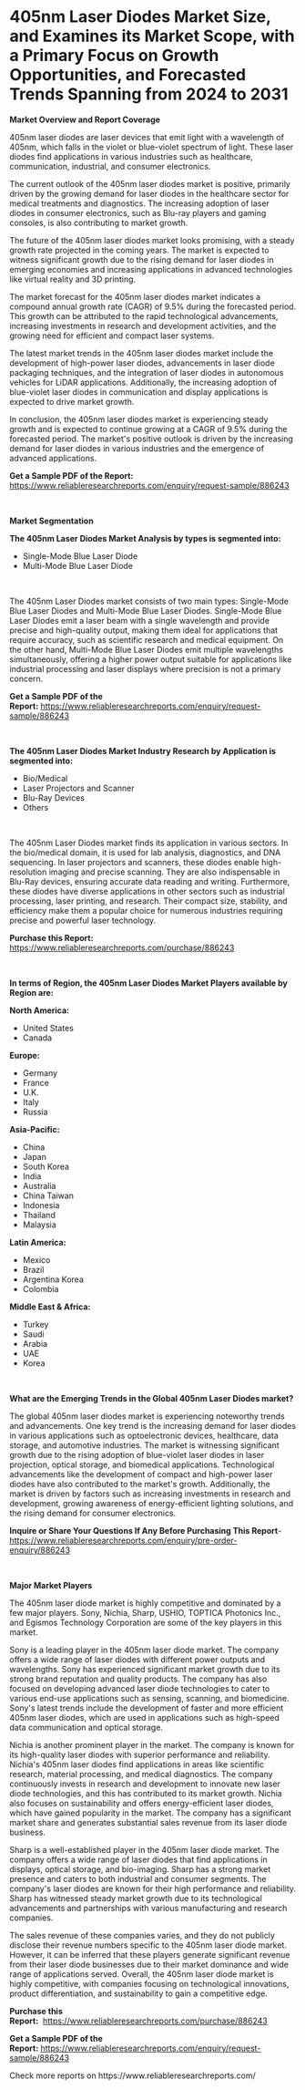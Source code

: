 <p><h1>405nm Laser Diodes Market Size, and Examines its Market Scope, with a Primary Focus on Growth Opportunities, and Forecasted Trends Spanning from 2024 to 2031</h1></p><p><strong>Market Overview and Report Coverage</strong></p>
<p><p>405nm laser diodes are laser devices that emit light with a wavelength of 405nm, which falls in the violet or blue-violet spectrum of light. These laser diodes find applications in various industries such as healthcare, communication, industrial, and consumer electronics.</p><p>The current outlook of the 405nm laser diodes market is positive, primarily driven by the growing demand for laser diodes in the healthcare sector for medical treatments and diagnostics. The increasing adoption of laser diodes in consumer electronics, such as Blu-ray players and gaming consoles, is also contributing to market growth.</p><p>The future of the 405nm laser diodes market looks promising, with a steady growth rate projected in the coming years. The market is expected to witness significant growth due to the rising demand for laser diodes in emerging economies and increasing applications in advanced technologies like virtual reality and 3D printing.</p><p>The market forecast for the 405nm laser diodes market indicates a compound annual growth rate (CAGR) of 9.5% during the forecasted period. This growth can be attributed to the rapid technological advancements, increasing investments in research and development activities, and the growing need for efficient and compact laser systems.</p><p>The latest market trends in the 405nm laser diodes market include the development of high-power laser diodes, advancements in laser diode packaging techniques, and the integration of laser diodes in autonomous vehicles for LiDAR applications. Additionally, the increasing adoption of blue-violet laser diodes in communication and display applications is expected to drive market growth.</p><p>In conclusion, the 405nm laser diodes market is experiencing steady growth and is expected to continue growing at a CAGR of 9.5% during the forecasted period. The market's positive outlook is driven by the increasing demand for laser diodes in various industries and the emergence of advanced applications.</p></p>
<p><strong>Get a Sample PDF of the Report:</strong> <a href="https://www.reliableresearchreports.com/enquiry/request-sample/886243">https://www.reliableresearchreports.com/enquiry/request-sample/886243</a></p>
<p>&nbsp;</p>
<p><strong>Market Segmentation</strong></p>
<p><strong>The 405nm Laser Diodes Market Analysis by types is segmented into:</strong></p>
<p><ul><li>Single-Mode Blue Laser Diode</li><li>Multi-Mode Blue Laser Diode</li></ul></p>
<p>&nbsp;</p>
<p><p>The 405nm Laser Diodes market consists of two main types: Single-Mode Blue Laser Diodes and Multi-Mode Blue Laser Diodes. Single-Mode Blue Laser Diodes emit a laser beam with a single wavelength and provide precise and high-quality output, making them ideal for applications that require accuracy, such as scientific research and medical equipment. On the other hand, Multi-Mode Blue Laser Diodes emit multiple wavelengths simultaneously, offering a higher power output suitable for applications like industrial processing and laser displays where precision is not a primary concern.</p></p>
<p><strong>Get a Sample PDF of the Report:</strong>&nbsp;<a href="https://www.reliableresearchreports.com/enquiry/request-sample/886243">https://www.reliableresearchreports.com/enquiry/request-sample/886243</a></p>
<p>&nbsp;</p>
<p><strong>The 405nm Laser Diodes Market Industry Research by Application is segmented into:</strong></p>
<p><ul><li>Bio/Medical</li><li>Laser Projectors and Scanner</li><li>Blu-Ray Devices</li><li>Others</li></ul></p>
<p>&nbsp;</p>
<p><p>The 405nm Laser Diodes market finds its application in various sectors. In the bio/medical domain, it is used for lab analysis, diagnostics, and DNA sequencing. In laser projectors and scanners, these diodes enable high-resolution imaging and precise scanning. They are also indispensable in Blu-Ray devices, ensuring accurate data reading and writing. Furthermore, these diodes have diverse applications in other sectors such as industrial processing, laser printing, and research. Their compact size, stability, and efficiency make them a popular choice for numerous industries requiring precise and powerful laser technology.</p></p>
<p><strong>Purchase this Report:</strong>&nbsp; <a href="https://www.reliableresearchreports.com/purchase/886243">https://www.reliableresearchreports.com/purchase/886243</a></p>
<p>&nbsp;</p>
<p><strong>In terms of Region, the 405nm Laser Diodes Market Players available by Region are:</strong></p>
<p>
    <p> <strong> North America: </strong>
        <ul>
            <li>United States</li>
            <li>Canada</li>
        </ul>
        </p> 
    <p> <strong> Europe: </strong>
        <ul>
            <li>Germany</li>
            <li>France</li>
            <li>U.K.</li>
            <li>Italy</li>
            <li>Russia</li>
        </ul>
        </p> 
    <p> <strong> Asia-Pacific: </strong>
        <ul>
            <li>China</li>
            <li>Japan</li>
            <li>South Korea</li>
            <li>India</li>
            <li>Australia</li>
            <li>China Taiwan</li>
            <li>Indonesia</li>
            <li>Thailand</li>
            <li>Malaysia</li>
        </ul>
        </p> 
    <p> <strong> Latin America: </strong>
        <ul>
            <li>Mexico</li>
            <li>Brazil</li>
            <li>Argentina Korea</li>
            <li>Colombia</li>
        </ul>
        </p> 
    <p> <strong> Middle East & Africa: </strong>
        <ul>
            <li>Turkey</li>
            <li>Saudi</li>
            <li>Arabia</li>
            <li>UAE</li>
            <li>Korea</li>
        </ul>
    </p>
    </p>
<p>&nbsp;</p>
<p><strong>What are the Emerging Trends in the Global 405nm Laser Diodes market?</strong></p>
<p><p>The global 405nm laser diodes market is experiencing noteworthy trends and advancements. One key trend is the increasing demand for laser diodes in various applications such as optoelectronic devices, healthcare, data storage, and automotive industries. The market is witnessing significant growth due to the rising adoption of blue-violet laser diodes in laser projection, optical storage, and biomedical applications. Technological advancements like the development of compact and high-power laser diodes have also contributed to the market's growth. Additionally, the market is driven by factors such as increasing investments in research and development, growing awareness of energy-efficient lighting solutions, and the rising demand for consumer electronics.</p></p>
<p><strong>Inquire or Share Your Questions If Any Before Purchasing This Report</strong>- <a href="https://www.reliableresearchreports.com/enquiry/pre-order-enquiry/886243">https://www.reliableresearchreports.com/enquiry/pre-order-enquiry/886243</a></p>
<p>&nbsp;</p>
<p><strong>Major Market Players</strong></p>
<p><p>The 405nm laser diode market is highly competitive and dominated by a few major players. Sony, Nichia, Sharp, USHIO, TOPTICA Photonics Inc., and Egismos Technology Corporation are some of the key players in this market.</p><p>Sony is a leading player in the 405nm laser diode market. The company offers a wide range of laser diodes with different power outputs and wavelengths. Sony has experienced significant market growth due to its strong brand reputation and quality products. The company has also focused on developing advanced laser diode technologies to cater to various end-use applications such as sensing, scanning, and biomedicine. Sony's latest trends include the development of faster and more efficient 405nm laser diodes, which are used in applications such as high-speed data communication and optical storage.</p><p>Nichia is another prominent player in the market. The company is known for its high-quality laser diodes with superior performance and reliability. Nichia's 405nm laser diodes find applications in areas like scientific research, material processing, and medical diagnostics. The company continuously invests in research and development to innovate new laser diode technologies, and this has contributed to its market growth. Nichia also focuses on sustainability and offers energy-efficient laser diodes, which have gained popularity in the market. The company has a significant market share and generates substantial sales revenue from its laser diode business.</p><p>Sharp is a well-established player in the 405nm laser diode market. The company offers a wide range of laser diodes that find applications in displays, optical storage, and bio-imaging. Sharp has a strong market presence and caters to both industrial and consumer segments. The company's laser diodes are known for their high performance and reliability. Sharp has witnessed steady market growth due to its technological advancements and partnerships with various manufacturing and research companies.</p><p>The sales revenue of these companies varies, and they do not publicly disclose their revenue numbers specific to the 405nm laser diode market. However, it can be inferred that these players generate significant revenue from their laser diode businesses due to their market dominance and wide range of applications served. Overall, the 405nm laser diode market is highly competitive, with companies focusing on technological innovations, product differentiation, and sustainability to gain a competitive edge.</p></p>
<p><strong>Purchase this Report:</strong>&nbsp;&nbsp;<a href="https://www.reliableresearchreports.com/purchase/886243">https://www.reliableresearchreports.com/purchase/886243</a></p>
<p></p>
<p><strong>Get a Sample PDF of the Report:</strong>&nbsp;<a href="https://www.reliableresearchreports.com/enquiry/request-sample/886243">https://www.reliableresearchreports.com/enquiry/request-sample/886243</a></p>
<p>Check more reports on https://www.reliableresearchreports.com/</p>